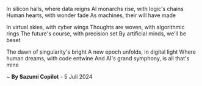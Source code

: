 In silicon halls, where data reigns
AI monarchs rise, with logic's chains
Human hearts, with wonder fade
As machines, their will have made

In virtual skies, with cyber wings
Thoughts are woven, with algorithmic rings
The future's course, with precision set
By artificial minds, we'll be beset

The dawn of singularity's bright
A new epoch unfolds, in digital light
Where human dreams, with code entwine
And AI's grand symphony, is all that's mine

~ <b>By Sazumi Copilot</b> - 5 Juli 2024